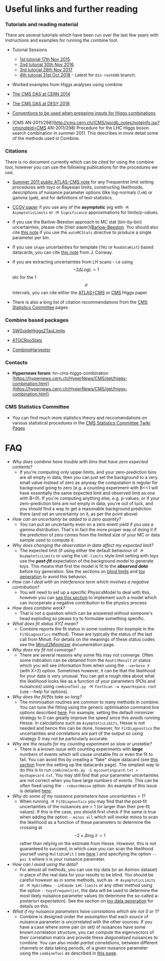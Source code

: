 # Useful links and further reading

### Tutorials and reading material

There are several tutorials which have been run over the last few years with instructions and examples for running the combine tool.

* Tutorial Sessions

  * [1st tutorial 17th Nov 2015](https://indico.cern.ch/event/456547/).
  * [2nd tutorial 30th Nov 2016](https://indico.cern.ch/event/577649/#b-229590-higgs-combine-tool-mi).
  * [3rd tutorial 29th Nov 2017](https://indico.cern.ch/event/677948/#day-2017-11-29) 
  * [4th tutorial 31st Oct 2018](https://indico.cern.ch/event/747340/overview) - Latest for `81x-root606` branch.



* Worked examples from Higgs analyses using combine 
 * [The CMS DAS at CERN 2014](https://twiki.cern.ch/twiki/bin/viewauth/CMS/SWGuideCMSDataAnalysisSchool2014HiggsCombPropertiesExercise)
 * [The CMS DAS at DESY 2018](SWGuideCMSDataAnalysisSchoolHamburg2018LongStatisticsExercise)



* [Conventions to be used when preparing inputs for Higgs combinations](https://twiki.cern.ch/twiki/bin/view/CMS/HiggsWG/HiggsCombinationConventions)

* [CMS AN-2011/298](http://cms.cern.ch/iCMS/jsp/db_notes/noteInfo.jsp?cmsnoteid=CMS AN-2011/298) Procedure for the LHC Higgs boson search combination in summer 2011. This describes in more detail some of the methods used in Combine.

### Citations

There is no document currently which can be cited for using the combine tool, however you can use the following publications for the procedures we use,

* [Summer 2011 public ATLAS-CMS note](https://cds.cern.ch/record/1379837) for any Frequentist limit setting procedures with toys or Bayesian limits, constructing likelihoods, descriptions of nuisance parameter options \(like log-normals \(`lnN`\) or gamma \(`gmN`\), and for definitions of test-statistics.

* [CCGV paper](https://arxiv.org/abs/1007.1727) if you use any of the **asymptotic** \(eg with `-M AsymptoticLimits` or `-M Significance` approximations for limits/p-values.

* If you use the Barlow-Beeston approach to MC stat \(bin-by-bin\) uncertainties, please cite \[their paper\]\([Barlow-Beeston](https://www.sciencedirect.com/science/article/pii/001046559390005W?via%3Dihub). You should also cite [this note](https://arxiv.org/pdf/1103.0354.pdf) if you use the `autoMCStats` directive to produce a single parameter per bin.

* If you use `shape` uncertainties for template \(`TH1` or `RooDataHist`\) based datacards, you can cite [this note](https://arxiv.org/pdf/1103.0354.pdf) from J. Conway.

* If you are extracting uncertainties from LH scans - i.e using $$-2\Delta Log{L}=1$$ etc for the 1$$\sigma$$ intervals, you can cite either the [ATLAS+CMS](https://arxiv.org/abs/1606.02266) or [CMS](https://link.springer.com/article/10.1140/epjc/s10052-015-3351-7) Higgs paper.

* There is also a long list of citation recommendations from the [CMS Statistics Committee](https://twiki.cern.ch/twiki/bin/view/CMS/StatisticsReferences) pages.

### Combine based packages

* [SWGuideHiggs2TauLimits](https://twiki.cern.ch/twiki/bin/view/CMS/SWGuideHiggs2TauLimits)

* [ATGCRooStats](https://twiki.cern.ch/twiki/bin/view/CMS/ATGCRooStats)

* [CombineHarvester](http://cms-analysis.github.io/CombineHarvester/)

### Contacts

* **Hypernews forum**: hn-cms-higgs-combination [https://hypernews.cern.ch/HyperNews/CMS/get/higgs-combination.html](https://hypernews.cern.ch/HyperNews/CMS/get/higgs-combination.html)

### CMS Statistics Committee

* You can find much more statistics theory and reccomendations on various statistical procedures in the [CMS Statistics Committee Twiki Pages](https://twiki.cern.ch/twiki/bin/viewauth/CMS/StatisticsCommittee#Recommendations_from_the_Committ)

# FAQ

* _Why does combine have trouble with bins that have zero expected contents?_
  * If you're computing only upper limits, and your zero-prediction bins are all empty in data, then you can just set the background to a very small value instead of zero as anyway the computation is regular for background going to zero \(e.g. a counting experiment with B&lt;&lt;1 will have essentially the same expected limit and observed limit as one with B=0\). If you're computing anything else, e.g. p-values, or if your zero-prediction bins are not empty in data, you're out of luck, and you should find a way to get a reasonable background prediction there \(and set an uncertainty on it, as per the point above\)
* _How can an uncertainty be added to a zero quantity?_
  * You can put an uncertainty even on a zero event yield if you use a gamma distribution. That's in fact the more proper way of doing it if the prediction of zero comes from the limited size of your MC or data sample used to compute it.
* _Why does changing the observation in data affect my expected limit?_
  * The expected limit \(if using either the default behaviour of `-M AsymptoticLimits` or using the `LHC-limits` style limit setting with toys use the _**post-fit**_ expectation of the background model to generate toys. This means that first the model is fit to the _**observed data**_ before toy generation. See the sections on [blind limits](/part3/commonstatsmethods.md#blind-limits) and [toy generation](/part3/runningthetool.html#toy-data-generation) to avoid this behavior. 
* _How can I deal with an interference term which involves a negative contribution?_
  * You will need to set up a specific PhysicsModel to deal with this, however you can [see this section](/part2/physicsmodels.md#interference) to implement such a model which can incorperate a negative contribution to the physics process
* _How does combine work?_
  * That is not a question which can be answered without someone's head exploding so please try to formulate something specific.
* _What does fit status XYZ mean?_ 
  * Combine reports the fit status in some routines \(for example in the `FitDiagnostics` method\). These are typically the status of the last call from Minuit. For details on the meanings of these status codes see the [Minuit2Minimizer](https://root.cern.ch/root/html/ROOT__Minuit2__Minuit2Minimizer.html) documentation page.
* _Why does my fit not converge?_ 
  * There are several reasons why some fits may not converge. Often some indication can be obtained from the `RooFitResult` or status which you will see information from when using the `--verbose X` \(with X&gt;2\) option. Sometimes however, it can be that the likelihood for your data is very unusual. You can get a rough idea about what the likelihood looks like as a function of your parameters \(POIs and nuisances\) using `combineTool.py -M FastScan -w myworkspace.root` \(use --help for options\). 
* _Why does the fit/fits take so long?_ 
  * The minimisation routines are common to many methods in combine. You can tune the fitting using the generic optimisation command line options described [here](/part3/runningthetool.md#generic-minimizer-options). For example, setting the default minimizer strategy to 0 can greatly improve the speed since this avoids running Hesse. In calculations such as `AsymptoticLimits`, Hesse is not needed and hence this can be done, however, for `FitDiagnostics` the uncertainties and correlations are part of the output so using strategy 0 may not be particularly accurate. 
* _Why are the results for my counting experiment so slow or unstable?_ 
  * There is a known issue with counting experiments with ***large*** numbers of events which will cause unstable fits or even the fit to fail. You can avoid this by creating a "fake" shape datacard (see [this section](/part2/settinguptheanalysis.mf#combination-of-multiple-datacards) from the setting up the datacards page). The simplest way to do this is to run `combineCards.py -S mycountingcard.txt > myshapecard.txt`. You may still find that your parameter uncertainties are not correct when you have large numbers of events. This can be often fixed using the `--robustHesse` option. An example of this issue is detailed [here](https://github.com/cms-analysis/HiggsAnalysis-CombinedLimit/issues/498). 
* _Why do some of my nuisance parameters have uncertainties &gt; 1?_
  * When running `-M FitDiagnostics` you may find that the post-fit uncertainties of the nuisances are &gt; 1 \(or larger than their pre-fit values\). If this is the case, you should first check if the same is true when adding the option `--minos all` which will invoke minos to scan the likelihood as a function of these parameters to determine the crossing at $$-2\times\Delta\log\mathcal{L}=1$$ rather than relying on the estimate from Hesse. However, this is not guaranteed to succeed, in which case you can scan the likelihood yourself using `MultiDimFit` \( see [here](/part3/commonstatsmethods.md#likelihood-fits-and-scans) \) and specifying the option `--poi X` where `X` is your nuisance parameter. 
* _How can I avoid using the data?_ 
  * For almost all methods, you can use toy data \(or an Asimov dataset\) in place of the real data for your results to be blind. You should be careful however as in some methods, such as `-M AsymptoticLimits` or `-M HybridNew --LHCmode LHC-limits` or any other method using the option `--toysFrequentist`, the data will be used to determine the most likely nuisance parameter values \(to determine the so-called a-posteriori expectation\). See the section on [toy data generation](/part3/runningthetool.md#toy-data-generation) for details on this. 
* _What if my nuisance parameters have correlations which are not 0 or 1?_
  * Combine is designed under the assumption that each *source* of nuisance parameter is uncorrelated with the other sources. If you have a case where some pair (or set) of nuisances have some known correlation structure, you can compute the eigenvectors of their correlation matrix and provide these *diagonalised* nuisances to combine. You can also model *partial correlations*, between different channels or data taking periods, of a given nuisance parameter using the `combineTool` as described in [this page](https://github.com/cms-analysis/HiggsAnalysis-CombinedLimit/issues/503). 



